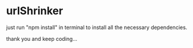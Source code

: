 # urlShrinker

just run "npm install" in terminal to install all the necessary dependencies.

thank you and keep coding...
